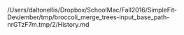 /Users/daltonellis/Dropbox/SchoolMac/Fall2016/SimpleFit-Dev/ember/tmp/broccoli_merge_trees-input_base_path-nrGTzF7m.tmp/2/History.md